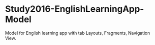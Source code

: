 # Study2016-EnglishLearningApp-Model
Model for English learning app with tab Layouts, Fragments, Navigation View. 
